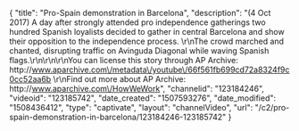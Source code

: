{
    "title": "Pro-Spain demonstration in Barcelona",
    "description": "(4 Oct 2017) A day after strongly attended pro independence gatherings two hundred Spanish loyalists decided to gather in central Barcelona and show their opposition to the independence process. \r\nThe crowd marched and chanted, disrupting traffic on Avinguda Diagonal while waving Spanish flags.\r\n\r\n\r\nYou can license this story through AP Archive: http:\/\/www.aparchive.com\/metadata\/youtube\/66f561fb699cd72a8324f9c0cc52aa6b \r\nFind out more about AP Archive: http:\/\/www.aparchive.com\/HowWeWork",
    "channelid": "123184246",
    "videoid": "123185742",
    "date_created": "1507593276",
    "date_modified": "1508436412",
    "type": "captivate",
    "layout": "channelVideo",
    "url": "\/c2\/pro-spain-demonstration-in-barcelona\/123184246-123185742"
}